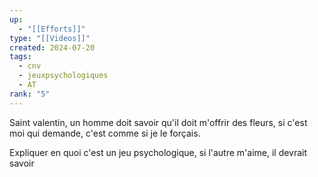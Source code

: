 ```yaml
---
up:
  - "[[Efforts]]"
type: "[[Videos]]"
created: 2024-07-20
tags:
  - cnv
  - jeuxpsychologiques
  - AT
rank: "5"
---
```


Saint valentin, un homme doit savoir qu'il doit m'offrir des fleurs, si c'est moi qui demande, c'est comme si je le forçais.

Expliquer en quoi c'est un jeu psychologique, si l'autre m'aime, il devrait savoir

